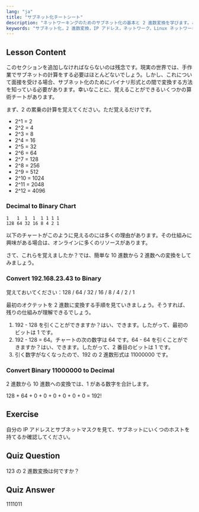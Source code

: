 ```yaml
---
lang: "ja"
title: "サブネット化チートシート"
description: "ネットワーキングのためのサブネット化の基本と 2 進数変換を学びます。この初心者向けのガイドで、IP アドレスとサブネットマスクを理解しましょう。今すぐ学習を始めましょう！"
keywords: "サブネット化，2 進数変換，IP アドレス，ネットワーク，Linux ネットワーキング，初心者，チュートリアル，ガイド"
---
```


## Lesson Content

このセクションを追加しなければならないのは残念です。現実の世界では、手作業でサブネットの計算をする必要はほとんどないでしょう。しかし、これについて面接を受ける場合、サブネット化のためにバイナリ形式との間で変換する方法を知っている必要があります。幸いなことに、覚えることができるいくつかの算術チートがあります。

まず、2 の累乗の計算を覚えてください。ただ覚えるだけです。

- 2^1 = 2
- 2^2 = 4
- 2^3 = 8
- 2^4 = 16
- 2^5 = 32
- 2^6 = 64
- 2^7 = 128
- 2^8 = 256
- 2^9 = 512
- 2^10 = 1024
- 2^11 = 2048
- 2^12 = 4096

### Decimal to Binary Chart

```plaintext
1   1  1  1  1 1 1 1
128 64 32 16 8 4 2 1
```

以下のチャートがこのように見えるのには多くの理由があります。その仕組みに興味がある場合は、オンラインに多くのリソースがあります。

さて、これらを覚えましたか？では、簡単な 10 進数から 2 進数への変換をしてみましょう。

### Convert 192.168.23.43 to Binary

覚えておいてください：128 / 64 / 32 / 16 / 8 / 4 / 2 / 1

最初のオクテットを 2 進数に変換する手順を見ていきましょう。そうすれば、残りの仕組みが理解できるでしょう。

1. 192 - 128 を引くことができますか？はい、できます。したがって、最初のビットは 1 です。
2. 192 - 128 = 64。チャートの次の数字は 64 です。64 - 64 を引くことができますか？はい、できます。したがって、2 番目のビットは 1 です。
3. 引く数字がなくなったので、192 の 2 進数形式は 11000000 です。

### Convert Binary 11000000 to Decimal

2 進数から 10 進数への変換では、1 がある数字を合計します。

128 + 64 + 0 + 0 + 0 + 0 + 0 + 0 = 192!

## Exercise

自分の IP アドレスとサブネットマスクを見て、サブネットにいくつのホストを持てるか確認してください。

## Quiz Question

123 の 2 進数変換は何ですか？

## Quiz Answer

1111011
